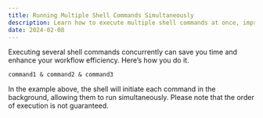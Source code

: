 ```yaml
---
title: Running Multiple Shell Commands Simultaneously
description: Learn how to execute multiple shell commands at once, improving productivity and efficiency.
date: 2024-02-08
---
```


Executing several shell commands concurrently can save you time and enhance your workflow efficiency. Here’s how you do it.

```shell
command1 & command2 & command3
```

In the example above, the shell will initiate each command in the background, allowing them to run simultaneously. Please note that the order of execution is not guaranteed.